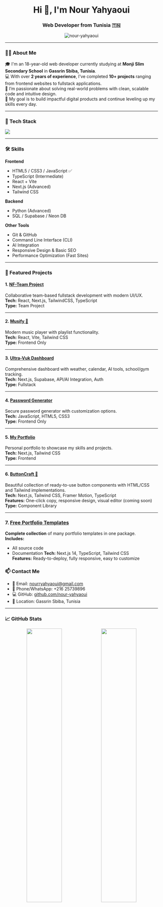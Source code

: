 <h1 align="center">Hi 👋, I'm Nour Yahyaoui</h1>
<h3 align="center">Web Developer from Tunisia 🇹🇳</h3>

<p align="center">
  <img src="https://komarev.com/ghpvc/?username=nour-yahyaoui&label=Profile%20views&color=0e75b6&style=flat" alt="nour-yahyaoui" />
</p>

---

### 👨‍💻 About Me

🎓 I'm an 18-year-old web developer currently studying at **Monji Slim Secondary School** in **Gassrin Sbiba, Tunisia**.  
💻 With over **2 years of experience**, I've completed **10+ projects** ranging from frontend websites to fullstack applications.  
🚀 I’m passionate about solving real-world problems with clean, scalable code and intuitive design.  
🎯 My goal is to build impactful digital products and continue leveling up my skills every day.

---

### 🧰 Tech Stack

<p align="left">
  <img src="https://skillicons.dev/icons?i=html,css,js,ts,react,nextjs,vite,tailwind,python,github,git,vercel,supabase" />
</p>

---

### 🛠️ Skills

**Frontend**
- HTML5 / CSS3 / JavaScript ✅
- TypeScript (Intermediate)
- React + Vite
- Next.js (Advanced)
- Tailwind CSS

**Backend**
- Python (Advanced)
- SQL / Supabase / Neon DB

**Other Tools**
- Git & GitHub
- Command Line Interface (CLI)
- AI Integration
- Responsive Design & Basic SEO
- Performance Optimization (Fast Sites)

---

### 🚀 Featured Projects

#### 1. [NF-Team Project](https://nf-team-pi.vercel.app/)
Collaborative team-based fullstack development with modern UI/UX.  
**Tech:** React, Next.js, TailwindCSS, TypeScript  
**Type:** Team Project

---

#### 2. [Musify 🎵](https://musify-tau-sepia.vercel.app/)
Modern music player with playlist functionality.  
**Tech:** React, Vite, Tailwind CSS  
**Type:** Frontend Only

---

#### 3. [Ultra-Vuk Dashboard](https://ultra-vuk.vercel.app/)
Comprehensive dashboard with weather, calendar, AI tools, school/gym tracking.  
**Tech:** Next.js, Supabase, API/AI Integration, Auth  
**Type:** Fullstack

---

#### 4. [Password Generator](https://generator-one-ecru.vercel.app/)
Secure password generator with customization options.  
**Tech:** JavaScript, HTML5, CSS3  
**Type:** Frontend Only

---

#### 5. [My Portfolio](https://nour-dusky.vercel.app/)
Personal portfolio to showcase my skills and projects.  
**Tech:** Next.js, Tailwind CSS  
**Type:** Frontend

---
#### 6. [ButtonCraft 🎨](https://button-gen.vercel.app/)
Beautiful collection of ready-to-use button components with HTML/CSS and Tailwind implementations.  
**Tech:** Next.js, Tailwind CSS, Framer Motion, TypeScript  
**Features:** One-click copy, responsive design, visual editor (coming soon)  
**Type:** Component Library  

---


### 7. [Free Portfolio Templates](portfolio-templates-store.vercel.app/)
**Complete collection** of many portfolio templates in one package.  
**Includes:**
- All source code
- Documentation 
**Tech:** Next.js 14, TypeScript, Tailwind CSS  
**Features:** Ready-to-deploy, fully responsive, easy to customize  


### 📫 Contact Me

- 📧 Email: [nourryahyaoui@gmail.com](mailto:nourryahyaoui@gmail.com)  
- 📱 Phone/WhatsApp: +216 25739896   
- 💻 GitHub: [github.com/nour-yahyaoui](https://github.com/nour-yahyaoui)  
- 📍 Location: Gassrin Sbiba, Tunisia

---

### 📈 GitHub Stats

<p align="center">
  <img src="https://github-readme-stats.vercel.app/api?username=nour-yahyaoui&show_icons=true&theme=radical" width="48%" />
  <img src="https://github-readme-stats.vercel.app/api/top-langs/?username=nour-yahyaoui&layout=compact&theme=radical" width="48%" />
</p>

---

<p align="center">
  🔥 “Code is like humor. When you have to explain it, it’s bad.” – Cory House
</p>
